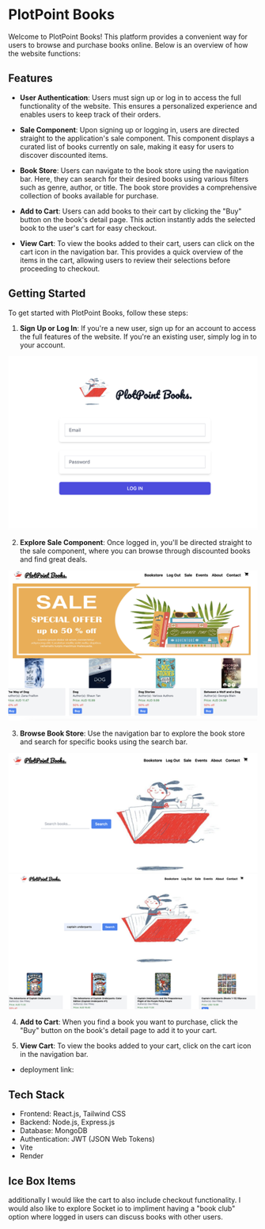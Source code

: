 # PlotPoint Books

Welcome to PlotPoint Books! This platform provides a convenient way for users to browse and purchase books online. Below is an overview of how the website functions:

## Features

- **User Authentication**: Users must sign up or log in to access the full functionality of the website. This ensures a personalized experience and enables users to keep track of their orders.
  
- **Sale Component**: Upon signing up or logging in, users are directed straight to the application's sale component. This component displays a curated list of books currently on sale, making it easy for users to discover discounted items.
  
- **Book Store**: Users can navigate to the book store using the navigation bar. Here, they can search for their desired books using various filters such as genre, author, or title. The book store provides a comprehensive collection of books available for purchase.
  
- **Add to Cart**: Users can add books to their cart by clicking the "Buy" button on the book's detail page. This action instantly adds the selected book to the user's cart for easy checkout.
  
- **View Cart**: To view the books added to their cart, users can click on the cart icon in the navigation bar. This provides a quick overview of the items in the cart, allowing users to review their selections before proceeding to checkout.

## Getting Started

To get started with PlotPoint Books, follow these steps:

1. **Sign Up or Log In**: If you're a new user, sign up for an account to access the full features of the website. If you're an existing user, simply log in to your account.

![Login](./public/ReadMePhotos/Login.png)

2. **Explore Sale Component**: Once logged in, you'll be directed straight to the sale component, where you can browse through discounted books and find great deals.

![Sale](./public/ReadMePhotos/SalePage.png)

3. **Browse Book Store**: Use the navigation bar to explore the book store and search for specific books using the search bar.

![Book Store](./public/ReadMePhotos/Bookstore.png)
![Book Store](./public/ReadMePhotos/BookstoreSearched.png)

4. **Add to Cart**: When you find a book you want to purchase, click the "Buy" button on the book's detail page to add it to your cart.

5. **View Cart**: To view the books added to your cart, click on the cart icon in the navigation bar. 

- deployment link: 


## Tech Stack

- Frontend: React.js, Tailwind CSS
- Backend: Node.js, Express.js
- Database: MongoDB
- Authentication: JWT (JSON Web Tokens)
- Vite
- Render

## Ice Box Items 
additionally I would like the cart to also include checkout functionality.
I would also like to explore Socket io to impliment having a "book club" option where logged in users can discuss books with other users.  

